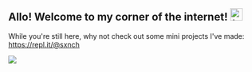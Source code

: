 ## Allo! Welcome to my corner of the internet! <img src="https://cliply.co/wp-content/uploads/2019/05/391905030_SPARKLES_400px.gif" width="25" title="^_^">

While you're still here, why not check out some mini projects I've made: https://repl.it/@sxnch

<img src="https://www.codewars.com/users/sxnch/badges/small">

<!--
**sxnch/sxnch** is a ✨ _special_ ✨ repository because its `README.md` (this file) appears on your GitHub profile.

Here are some ideas to get you started:

- 🔭 I’m currently working on ...
- 🌱 I’m currently learning ...
- 👯 I’m looking to collaborate on ...
- 🤔 I’m looking for help with ...
- 💬 Ask me about ...
- 📫 How to reach me: ...
- 😄 Pronouns: ...
- ⚡ Fun fact: ...
-->
